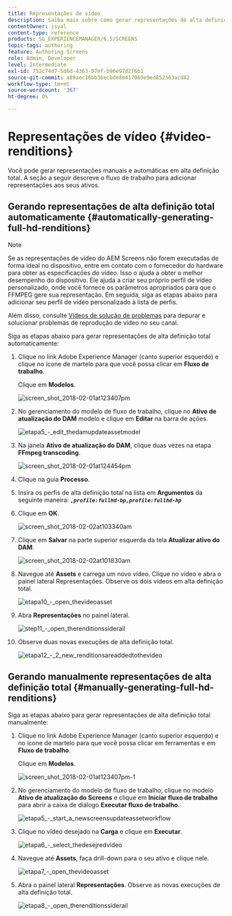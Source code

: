 ```yaml
---
title: Representações de vídeo
description: Saiba mais sobre como gerar representações de alta definição total para seu projeto do AEM Screens.
contentOwner: jsyal
content-type: reference
products: SG_EXPERIENCEMANAGER/6.5/SCREENS
topic-tags: authoring
feature: Authoring Screens
role: Admin, Developer
level: Intermediate
exl-id: 752c74d7-5d6d-4363-97ef-b96e97d2f6b1
source-git-commit: a89aec16bb36ecbde8e417069e9ed852363acd82
workflow-type: tm+mt
source-wordcount: '367'
ht-degree: 0%

---
```


# Representações de vídeo {#video-renditions}

Você pode gerar representações manuais e automáticas em alta definição total. A seção a seguir descreve o fluxo de trabalho para adicionar representações aos seus ativos.

## Gerando representações de alta definição total automaticamente {#automatically-generating-full-hd-renditions}

>[!NOTE]
>
>Se as representações de vídeo do AEM Screens não forem executadas de forma ideal no dispositivo, entre em contato com o fornecedor do hardware para obter as especificações do vídeo. Isso o ajuda a obter o melhor desempenho do dispositivo. Ele ajuda a criar seu próprio perfil de vídeo personalizado, onde você fornece os parâmetros apropriados para que o FFMPEG gere sua representação. Em seguida, siga as etapas abaixo para adicionar seu perfil de vídeo personalizado à lista de perfis.
>
>Além disso, consulte [Vídeos de solução de problemas](troubleshoot-videos.md) para depurar e solucionar problemas de reprodução de vídeo no seu canal.

Siga as etapas abaixo para gerar representações de alta definição total automaticamente:

1. Clique no link Adobe Experience Manager (canto superior esquerdo) e clique no ícone de martelo para que você possa clicar em **Fluxo de trabalho**.

   Clique em **Modelos**.

   ![screen_shot_2018-02-01at123407pm](assets/screen_shot_2018-02-01at123407pm.png)

1. No gerenciamento do modelo de fluxo de trabalho, clique no **Ativo de atualização do DAM** modelo e clique em **Editar** na barra de ações.

   ![etapa5_-_edit_thedamupdateassetmodel](assets/step5_-_edit_thedamupdateassetmodel.png)

1. Na janela **Ativo de atualização do DAM**, clique duas vezes na etapa **FFmpeg transcoding**.

   ![screen_shot_2018-02-01at124454pm](assets/screen_shot_2018-02-01at124454pm.png)

1. Clique na guia **Processo**.
1. Insira os perfis de alta definição total na lista em **Argumentos** da seguinte maneira:
   ***`,profile:fullhd-bp,profile:fullhd-hp`***
1. Clique em **OK**.

   ![screen_shot_2018-02-02at103340am](assets/screen_shot_2018-02-02at103340am.png)

1. Clique em **Salvar** na parte superior esquerda da tela **Atualizar ativo do DAM**.

   ![screen_shot_2018-02-02at101830am](assets/screen_shot_2018-02-02at101830am.png)

1. Navegue até **Assets** e carrega um novo vídeo. Clique no vídeo e abra o painel lateral Representações. Observe os dois vídeos em alta definição total.

   ![etapa10_-_open_thevideoasset](assets/step10_-_open_thevideoasset.png)

1. Abra **Representações** no painel lateral.

   ![step11_-_open_therenditionssiderail](assets/step11_-_open_therenditionssiderail.png)

1. Observe duas novas execuções de alta definição total.

   ![etapa12_-_2_new_renditionsareaddedtothevideo](assets/step12_-_2_new_renditionsareaddedtothevideo.png)

## Gerando manualmente representações de alta definição total {#manually-generating-full-hd-renditions}

Siga as etapas abaixo para gerar representações de alta definição total manualmente:

1. Clique no link Adobe Experience Manager (canto superior esquerdo) e no ícone de martelo para que você possa clicar em ferramentas e em **Fluxo de trabalho**.

   Clique em **Modelos**.

   ![screen_shot_2018-02-01at123407pm-1](assets/screen_shot_2018-02-01at123407pm-1.png)

1. No gerenciamento do modelo de fluxo de trabalho, clique no modelo **Ativo de atualização do Screens** e clique em **Iniciar fluxo de trabalho** para abrir a caixa de diálogo **Executar fluxo de trabalho**.

   ![etapa5_-_start_a_newscreensupdateassetworkflow](assets/step5_-_start_a_newscreensupdateassetworkflow.png)

1. Clique no vídeo desejado na **Carga** e clique em **Executar**.

   ![etapa6_-_select_thedesejredvideo](assets/step6_-_select_thedesiredvideo.png)

1. Navegue até **Assets**, faça drill-down para o seu ativo e clique nele.

   ![etapa7_-_open_thevideoasset](assets/step7_-_open_thevideoasset.png)

1. Abra o painel lateral **Representações**. Observe as novas execuções de alta definição total.

   ![etapa8_-_open_therenditionssiderail](assets/step8_-_open_therenditionssiderail.png)

